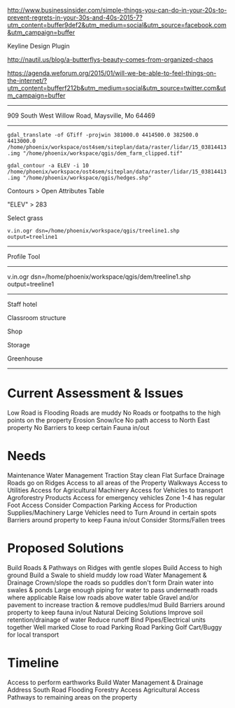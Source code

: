 <a href="http://www.businessinsider.com/simple-things-you-can-do-in-your-20s-to-prevent-regrets-in-your-30s-and-40s-2015-7?utm_content=buffer9def2&utm_medium=social&utm_source=facebook.com&utm_campaign=buffer" target="_blank">http://www.businessinsider.com/simple-things-you-can-do-in-your-20s-to-prevent-regrets-in-your-30s-and-40s-2015-7?utm_content=buffer9def2&utm_medium=social&utm_source=facebook.com&utm_campaign=buffer</a>

Keyline Design Plugin

<a href="http://nautil.us/blog/a-butterflys-beauty-comes-from-organized-chaos" target="_blank">http://nautil.us/blog/a-butterflys-beauty-comes-from-organized-chaos</a>

<a href="https://agenda.weforum.org/2015/01/will-we-be-able-to-feel-things-on-the-internet/?utm_content=bufferf212b&utm_medium=social&utm_source=twitter.com&utm_campaign=buffer" target="_blank">https://agenda.weforum.org/2015/01/will-we-be-able-to-feel-things-on-the-internet/?utm_content=bufferf212b&utm_medium=social&utm_source=twitter.com&utm_campaign=buffer</a>

---

909 South West Willow Road, Maysville, Mo 64469

---

`gdal_translate -of GTiff -projwin 381000.0 4414500.0 382500.0 4413000.0 /home/phoenix/workspace/ost4sem/siteplan/data/raster/lidar/15_03814413.img "/home/phoenix/workspace/qgis/dem_farm_clipped.tif"`

`gdal_contour -a ELEV -i 10 /home/phoenix/workspace/ost4sem/siteplan/data/raster/lidar/15_03814413.img "/home/phoenix/workspace/qgis/hedges.shp"`

Contours > Open Attributes Table

"ELEV" > 283

Select grass

`v.in.ogr dsn=/home/phoenix/workspace/qgis/treeline1.shp output=treeline1`


---

Profile Tool



---

v.in.ogr dsn=/home/phoenix/workspace/qgis/dem/treeline1.shp output=treeline1

---

Staff hotel

Classroom structure

Shop

Storage

Greenhouse

---

# Current Assessment & Issues

Low Road is Flooding
Roads are muddy
No Roads or footpaths to the high points on the property
Erosion
Snow/Ice
No path access to North East property
No Barriers to keep certain Fauna in/out

# Needs

Maintenance
Water Management
Traction
Stay clean
Flat Surface
Drainage
Roads go on Ridges
Access to all areas of the Property
Walkways
Access to Utilities
Access for Agricultural Machinery
Access for Vehicles to transport Agroforestry Products
Access for emergency vehicles
Zone 1-4 has regular Foot Access
Consider Compaction
Parking
Access for Production Supplies/Machinery
Large Vehicles need to Turn Around in certain spots
Barriers around property to keep Fauna in/out
Consider Storms/Fallen trees

# Proposed Solutions

Build Roads & Pathways on Ridges with gentle slopes
Build Access to high ground
Build a Swale to shield muddy low road
Water Management & Drainage
  Crown/slope the roads so puddles don't form
  Drain water into swales & ponds
  Large enough piping for water to pass underneath roads where applicable
  Raise low roads above water table
Gravel and/or pavement to increase traction & remove puddles/mud
Build Barriers around property to keep fauna in/out
Natural Deicing Solutions
Improve soil retention/drainage of water
Reduce runoff
Bind Pipes/Electrical units together
  Well marked
  Close to road
Parking
Road Parking
Golf Cart/Buggy for local transport

# Timeline

Access to perform earthworks
Build Water Management & Drainage
  Address South Road Flooding
Forestry Access
Agricultural Access
Pathways to remaining areas on the property

